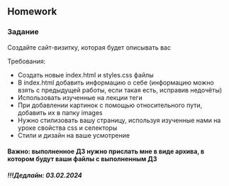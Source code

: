 ##  Homework

### Задание

Создайте сайт-визитку, которая будет описывать вас

Требования:
- Создать новые index.html и styles.css файлы
- В index.html добавить информацию о себе (информацию можно взять с предыдущей работы, если такая есть, исправив недочёты) 
- Использовать изученные на лекции теги
- При добавлении картинок с помощью относительного пути, добавить их в папку images
- Нужно стилизовать вашу страницу, используя изученные нами на уроке свойства css и селекторы
- Стили и дизайн на ваше усмотрение

#### Важно: выполненное ДЗ нужно прислать мне в виде архива, в котором будут ваши файлы с выполненным ДЗ

##### !!!Дедлайн: 03.02.2024


